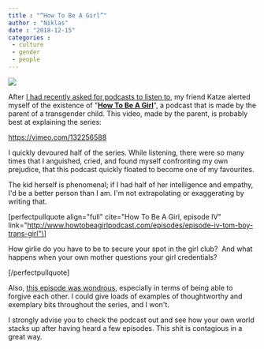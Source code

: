 ```yaml
---
title : "“How To Be A Girl”"
author : "Niklas"
date : "2018-12-15"
categories : 
 - culture
 - gender
 - people
---
```


![](https://niklasblog.com/wp-content/1543455254809.jpg)

After [I had recently asked for podcasts to listen to](https://niklasblog.com/?p=22136), my friend Katze alerted myself of the existence of "**[How To Be A Girl](http://www.howtobeagirlpodcast.com)**", a podcast that is made by the parent of a transgender child. This video, made by the parent, is probably best at explaining the series:

https://vimeo.com/132256588

I quickly devoured half of the series. While listening, there were so many times that I anguished, cried, and found myself confronting my own prejudice, that this podcast quickly floated to become one of my favourites.

The kid herself is phenomenal; if I had half of her intelligence and empathy, I'd be a better person than I am. I'm not extrapolating or exaggerating by writing that.

\[perfectpullquote align="full" cite="How To Be A Girl, episode IV" link="http://www.howtobeagirlpodcast.com/episodes/episode-iv-tom-boy-trans-girl"\]

How girlie do you have to be to secure your spot in the girl club?  And what happens when your own mother questions your girl credentials? 

\[/perfectpullquote\]

Also, [this episode was wondrous](http://www.howtobeagirlpodcast.com/episodes/episode-xx-the-betrayal), especially in terms of being able to forgive each other. I could give loads of examples of thoughtworthy and exemplary bits throughout the series, and I won't.

I strongly advise you to check the podcast out and see how your own world stacks up after having heard a few episodes. This shit is contagious in a great way.
